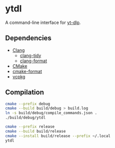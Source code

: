 # ytdl

A command-line interface for [yt-dlp](https://github.com/yt-dlp/yt-dlp).

## Dependencies

- [Clang](https://clang.llvm.org)
  - [clang-tidy](https://clang.llvm.org/extra/clang-tidy)
  - [clang-format](https://clang.llvm.org/docs/ClangFormat.html)
- [CMake](https://cmake.org)
- [cmake-format](https://github.com/cheshirekow/cmake_format)
- [vcpkg](https://vcpkg.io)

## Compilation

```bash
cmake --prefix debug
cmake --build build/debug > build.log
ln -s build/debug/compile_commands.json .
./build/debug/ytdl

cmake --prefix release
cmake --build build/release
cmake --install build/release --prefix ~/.local
ytdl
```
